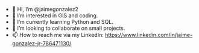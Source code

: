 - 👋 Hi, I’m @jaimegonzalez2
- 👀 I’m interested in GIS and coding.
- 🌱 I’m currently learning Python and SQL.
- 💞️ I’m looking to collaborate on small projects.
- 📫 How to reach me via my LinkedIn: https://www.linkedin.com/in/jaime-gonzalez-jr-786471130/

<!---
jaimegonzalez2/jaimegonzalez2 is a ✨ special ✨ repository because its `README.md` (this file) appears on your GitHub profile.
You can click the Preview link to take a look at your changes.
--->
